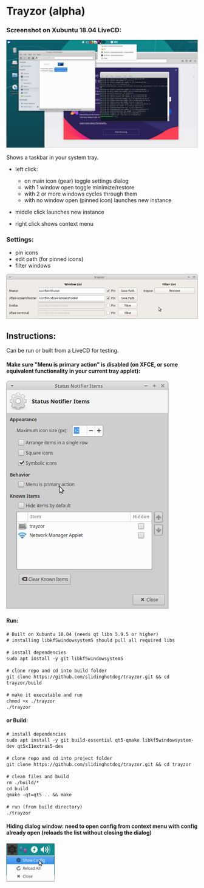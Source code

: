 
# Trayzor (alpha)

### Screenshot on Xubuntu 18.04 LiveCD:
![full](screenshots/full.png)

Shows a taskbar in your system tray.
- left click:
  - on main icon (gear) toggle settings dialog
  - with 1 window open toggle minimize/restore
  - with 2 or more windows cycles through them
  - with no window open (pinned icon) launches new instance

- middle click launches new instance
- right click shows context menu

### Settings:
- pin icons
- edit path (for pinned icons)
- filter windows

![settings](screenshots/settings.png)

## Instructions:

Can be run or built from a LiveCD for testing.

#### Make sure "Menu is primary action" is disabled (on XFCE, or some equivalent functionality in your current tray applet):
![xfce](screenshots/xfce-config.png)

#### Run:
```
# Built on Xubuntu 18.04 (needs qt libs 5.9.5 or higher)
# installing libkf5windowsystem5 should pull all required libs

# install dependencies
sudo apt install -y git libkf5windowsystem5

# clone repo and cd into build folder
git clone https://github.com/slidinghotdog/trayzor.git && cd trayzor/build

# make it executable and run
chmod +x ./trayzor
./trayzor

```

#### or Build:

```
# install dependencies
sudo apt install -y git build-essential qt5-qmake libkf5windowsystem-dev qt5x11extras5-dev

# clone repo and cd into project folder
git clone https://github.com/slidinghotdog/trayzor.git && cd trayzor

# clean files and build
rm ./build/*
cd build
qmake -qt=qt5 .. && make

# run (from build directory)
./trayzor
```

#### Hiding dialog window: need to open config from context menu with config already open (reloads the list without closing the dialog)
![hide](screenshots/hide.png)

